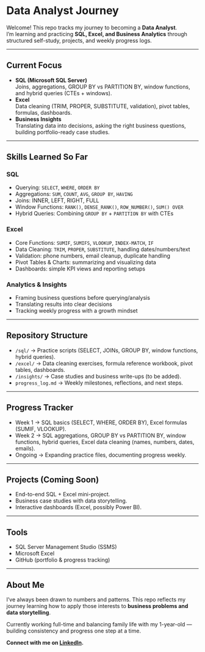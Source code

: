 # Data Analyst Journey

Welcome! This repo tracks my journey to becoming a **Data Analyst**.  
I’m learning and practicing **SQL, Excel, and Business Analytics** through structured self-study, projects, and weekly progress logs.

---

## Current Focus
- **SQL (Microsoft SQL Server)**  
  Joins, aggregations, GROUP BY vs PARTITION BY, window functions, and hybrid queries (CTEs + windows).  
- **Excel**  
  Data cleaning (TRIM, PROPER, SUBSTITUTE, validation), pivot tables, formulas, dashboards.  
- **Business Insights**  
  Translating data into decisions, asking the right business questions, building portfolio-ready case studies.

---

## Skills Learned So Far
### SQL
- Querying: `SELECT`, `WHERE`, `ORDER BY`  
- Aggregations: `SUM`, `COUNT`, `AVG`, `GROUP BY`, `HAVING`  
- Joins: INNER, LEFT, RIGHT, FULL  
- Window Functions: `RANK()`, `DENSE_RANK()`, `ROW_NUMBER()`, `SUM() OVER`  
- Hybrid Queries: Combining `GROUP BY` + `PARTITION BY` with CTEs  

### Excel
- Core Functions: `SUMIF`, `SUMIFS`, `VLOOKUP`, `INDEX-MATCH`, `IF`  
- Data Cleaning: `TRIM`, `PROPER`, `SUBSTITUTE`, handling dates/numbers/text  
- Validation: phone numbers, email cleanup, duplicate handling  
- Pivot Tables & Charts: summarizing and visualizing data  
- Dashboards: simple KPI views and reporting setups  

### Analytics & Insights
- Framing business questions before querying/analysis  
- Translating results into clear decisions  
- Tracking weekly progress with a growth mindset  

---

## Repository Structure
- `/sql/` → Practice scripts (SELECT, JOINs, GROUP BY, window functions, hybrid queries).  
- `/excel/` → Data cleaning exercises, formula reference workbook, pivot tables, dashboards.  
- `/insights/` → Case studies and business write-ups (to be added).  
- `progress_log.md` → Weekly milestones, reflections, and next steps.  

---

## Progress Tracker
- Week 1 → SQL basics (SELECT, WHERE, ORDER BY), Excel formulas (SUMIF, VLOOKUP).  
- Week 2 → SQL aggregations, GROUP BY vs PARTITION BY, window functions, hybrid queries, Excel data cleaning (names, numbers, dates, emails).  
- Ongoing → Expanding practice files, documenting progress weekly.  

---

## Projects (Coming Soon)
- End-to-end SQL + Excel mini-project.  
- Business case studies with data storytelling.  
- Interactive dashboards (Excel, possibly Power BI).  

---

## Tools
- SQL Server Management Studio (SSMS)  
- Microsoft Excel  
- GitHub (portfolio & progress tracking)  

---

## About Me
I’ve always been drawn to numbers and patterns. This repo reflects my journey learning how to apply those interests to **business problems and data storytelling**.  

Currently working full-time and balancing family life with my 1-year-old — building consistency and progress one step at a time.  

**Connect with me on [LinkedIn](https://www.linkedin.com/in/steven-morrissette-0a24b615a/).**

